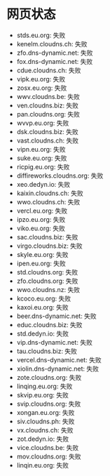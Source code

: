 # 网页状态
- stds.eu.org: 失败
- kenelm.cloudns.ch: 失败
- zfo.dns-dynamic.net: 失败
- fox.dns-dynamic.net: 失败
- cdue.cloudns.ch: 失败
- vipk.eu.org: 失败
- zosx.eu.org: 失败
- wwv.cloudns.be: 失败
- ven.cloudns.biz: 失败
- pan.cloudns.org: 失败
- wvvp.eu.org: 失败
- dsk.cloudns.biz: 失败
- vast.cloudns.ch: 失败
- vipn.eu.org: 失败
- suke.eu.org: 失败
- ricpig.eu.org: 失败
- diffireworks.cloudns.org: 失败
- xeo.dedyn.io: 失败
- kaixin.cloudns.ch: 失败
- wwo.cloudns.ch: 失败
- vercl.eu.org: 失败
- ipzo.eu.org: 失败
- viko.eu.org: 失败
- sac.cloudns.biz: 失败
- virgo.cloudns.biz: 失败
- skyle.eu.org: 失败
- ipen.eu.org: 失败
- std.cloudns.org: 失败
- zfo.cloudns.org: 失败
- wwo.cloudns.nz: 失败
- kcoco.eu.org: 失败
- kaxoi.eu.org: 失败
- beer.dns-dynamic.net: 失败
- educ.cloudns.biz: 失败
- std.dedyn.io: 失败
- vip.dns-dynamic.net: 失败
- tau.cloudns.biz: 失败
- vercel.dns-dynamic.net: 失败
- xiolin.dns-dynamic.net: 失败
- zote.cloudns.org: 失败
- linqing.eu.org: 失败
- skvip.eu.org: 失败
- svip.cloudns.org: 失败
- xongan.eu.org: 失败
- siv.cloudns.ph: 失败
- vx.cloudns.ch: 失败
- zot.dedyn.io: 失败
- vice.cloudns.be: 失败
- mov.cloudns.org: 失败
- linqin.eu.org: 失败
